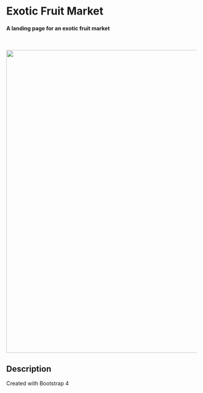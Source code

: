 # Exotic Fruit Market
#### A landing page for an exotic fruit market
<br>

<p align="center">
<img src="https://media.giphy.com/media/35yGBHbEbMyqvqnvQj/giphy.gif" width="800px">
</p>

## Description
Created with Bootstrap 4
